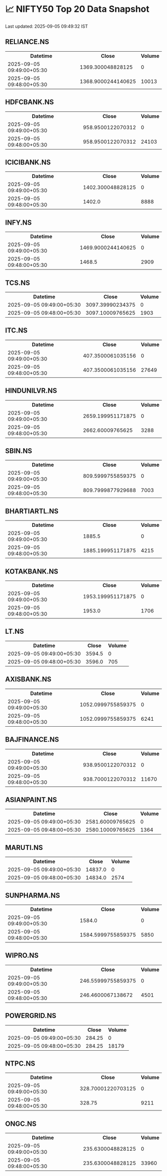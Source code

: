 # 📈 NIFTY50 Top 20 Data Snapshot

Last updated: 2025-09-05 09:49:32 IST

## RELIANCE.NS

<table>
  <tr><th>Datetime</th><th>Close</th><th>Volume</th></tr>
  <tr><td>2025-09-05 09:49:00+05:30</td><td>1369.300048828125</td><td>0</td></tr>
  <tr><td>2025-09-05 09:48:00+05:30</td><td>1368.9000244140625</td><td>10013</td></tr>
</table>

## HDFCBANK.NS

<table>
  <tr><th>Datetime</th><th>Close</th><th>Volume</th></tr>
  <tr><td>2025-09-05 09:49:00+05:30</td><td>958.9500122070312</td><td>0</td></tr>
  <tr><td>2025-09-05 09:48:00+05:30</td><td>958.9500122070312</td><td>24103</td></tr>
</table>

## ICICIBANK.NS

<table>
  <tr><th>Datetime</th><th>Close</th><th>Volume</th></tr>
  <tr><td>2025-09-05 09:49:00+05:30</td><td>1402.300048828125</td><td>0</td></tr>
  <tr><td>2025-09-05 09:48:00+05:30</td><td>1402.0</td><td>8888</td></tr>
</table>

## INFY.NS

<table>
  <tr><th>Datetime</th><th>Close</th><th>Volume</th></tr>
  <tr><td>2025-09-05 09:49:00+05:30</td><td>1469.9000244140625</td><td>0</td></tr>
  <tr><td>2025-09-05 09:48:00+05:30</td><td>1468.5</td><td>2909</td></tr>
</table>

## TCS.NS

<table>
  <tr><th>Datetime</th><th>Close</th><th>Volume</th></tr>
  <tr><td>2025-09-05 09:49:00+05:30</td><td>3097.39990234375</td><td>0</td></tr>
  <tr><td>2025-09-05 09:48:00+05:30</td><td>3097.10009765625</td><td>1903</td></tr>
</table>

## ITC.NS

<table>
  <tr><th>Datetime</th><th>Close</th><th>Volume</th></tr>
  <tr><td>2025-09-05 09:49:00+05:30</td><td>407.3500061035156</td><td>0</td></tr>
  <tr><td>2025-09-05 09:48:00+05:30</td><td>407.3500061035156</td><td>27649</td></tr>
</table>

## HINDUNILVR.NS

<table>
  <tr><th>Datetime</th><th>Close</th><th>Volume</th></tr>
  <tr><td>2025-09-05 09:49:00+05:30</td><td>2659.199951171875</td><td>0</td></tr>
  <tr><td>2025-09-05 09:48:00+05:30</td><td>2662.60009765625</td><td>3288</td></tr>
</table>

## SBIN.NS

<table>
  <tr><th>Datetime</th><th>Close</th><th>Volume</th></tr>
  <tr><td>2025-09-05 09:49:00+05:30</td><td>809.5999755859375</td><td>0</td></tr>
  <tr><td>2025-09-05 09:48:00+05:30</td><td>809.7999877929688</td><td>7003</td></tr>
</table>

## BHARTIARTL.NS

<table>
  <tr><th>Datetime</th><th>Close</th><th>Volume</th></tr>
  <tr><td>2025-09-05 09:49:00+05:30</td><td>1885.5</td><td>0</td></tr>
  <tr><td>2025-09-05 09:48:00+05:30</td><td>1885.199951171875</td><td>4215</td></tr>
</table>

## KOTAKBANK.NS

<table>
  <tr><th>Datetime</th><th>Close</th><th>Volume</th></tr>
  <tr><td>2025-09-05 09:49:00+05:30</td><td>1953.199951171875</td><td>0</td></tr>
  <tr><td>2025-09-05 09:48:00+05:30</td><td>1953.0</td><td>1706</td></tr>
</table>

## LT.NS

<table>
  <tr><th>Datetime</th><th>Close</th><th>Volume</th></tr>
  <tr><td>2025-09-05 09:49:00+05:30</td><td>3594.5</td><td>0</td></tr>
  <tr><td>2025-09-05 09:48:00+05:30</td><td>3596.0</td><td>705</td></tr>
</table>

## AXISBANK.NS

<table>
  <tr><th>Datetime</th><th>Close</th><th>Volume</th></tr>
  <tr><td>2025-09-05 09:49:00+05:30</td><td>1052.0999755859375</td><td>0</td></tr>
  <tr><td>2025-09-05 09:48:00+05:30</td><td>1052.0999755859375</td><td>6241</td></tr>
</table>

## BAJFINANCE.NS

<table>
  <tr><th>Datetime</th><th>Close</th><th>Volume</th></tr>
  <tr><td>2025-09-05 09:49:00+05:30</td><td>938.9500122070312</td><td>0</td></tr>
  <tr><td>2025-09-05 09:48:00+05:30</td><td>938.7000122070312</td><td>11670</td></tr>
</table>

## ASIANPAINT.NS

<table>
  <tr><th>Datetime</th><th>Close</th><th>Volume</th></tr>
  <tr><td>2025-09-05 09:49:00+05:30</td><td>2581.60009765625</td><td>0</td></tr>
  <tr><td>2025-09-05 09:48:00+05:30</td><td>2580.10009765625</td><td>1364</td></tr>
</table>

## MARUTI.NS

<table>
  <tr><th>Datetime</th><th>Close</th><th>Volume</th></tr>
  <tr><td>2025-09-05 09:49:00+05:30</td><td>14837.0</td><td>0</td></tr>
  <tr><td>2025-09-05 09:48:00+05:30</td><td>14834.0</td><td>2574</td></tr>
</table>

## SUNPHARMA.NS

<table>
  <tr><th>Datetime</th><th>Close</th><th>Volume</th></tr>
  <tr><td>2025-09-05 09:49:00+05:30</td><td>1584.0</td><td>0</td></tr>
  <tr><td>2025-09-05 09:48:00+05:30</td><td>1584.5999755859375</td><td>5850</td></tr>
</table>

## WIPRO.NS

<table>
  <tr><th>Datetime</th><th>Close</th><th>Volume</th></tr>
  <tr><td>2025-09-05 09:49:00+05:30</td><td>246.55999755859375</td><td>0</td></tr>
  <tr><td>2025-09-05 09:48:00+05:30</td><td>246.4600067138672</td><td>4501</td></tr>
</table>

## POWERGRID.NS

<table>
  <tr><th>Datetime</th><th>Close</th><th>Volume</th></tr>
  <tr><td>2025-09-05 09:49:00+05:30</td><td>284.25</td><td>0</td></tr>
  <tr><td>2025-09-05 09:48:00+05:30</td><td>284.25</td><td>18179</td></tr>
</table>

## NTPC.NS

<table>
  <tr><th>Datetime</th><th>Close</th><th>Volume</th></tr>
  <tr><td>2025-09-05 09:49:00+05:30</td><td>328.70001220703125</td><td>0</td></tr>
  <tr><td>2025-09-05 09:48:00+05:30</td><td>328.75</td><td>9211</td></tr>
</table>

## ONGC.NS

<table>
  <tr><th>Datetime</th><th>Close</th><th>Volume</th></tr>
  <tr><td>2025-09-05 09:49:00+05:30</td><td>235.6300048828125</td><td>0</td></tr>
  <tr><td>2025-09-05 09:48:00+05:30</td><td>235.6300048828125</td><td>33960</td></tr>
</table>

